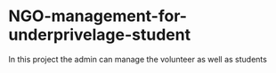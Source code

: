 # NGO-management-for-underprivelage-student
In this project the admin can manage the volunteer as well as students 
